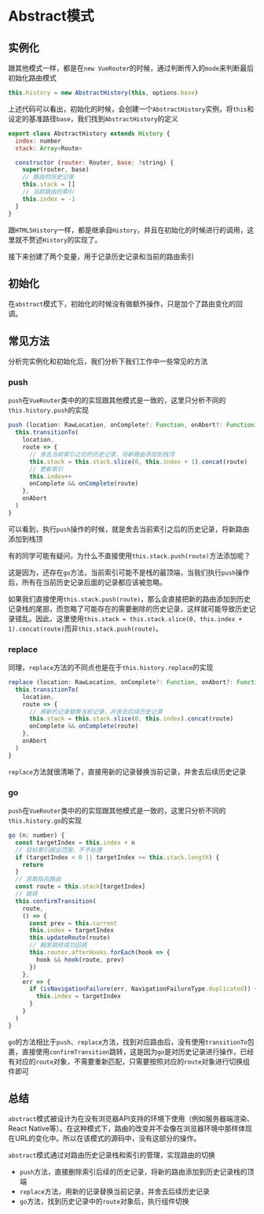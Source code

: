 # Abstract模式

## 实例化

跟其他模式一样，都是在`new VueRouter`的时候，通过判断传入的`mode`来判断最后初始化路由模式

```js
this.history = new AbstractHistory(this, options.base)
```

上述代码可以看出，初始化的时候，会创建一个`AbstractHistory`实例，将`this`和设定的基准路径`base`，我们找到`AbstractHistory`的定义

```js
export class AbstractHistory extends History {
  index: number
  stack: Array<Route>

  constructor (router: Router, base: ?string) {
    super(router, base)
    // 路由的历史记录
    this.stack = []
    // 当前路由的索引
    this.index = -1
  }
}
```

跟`HTML5History`一样，都是继承自`History`，并且在初始化的时候进行的调用，这里就不赘述`History`的实现了。

接下来创建了两个变量，用于记录历史记录和当前的路由索引

## 初始化

在`abstract`模式下，初始化的时候没有做额外操作，只是加个了路由变化的回调。

## 常见方法

分析完实例化和初始化后，我们分析下我们工作中一些常见的方法

### push

`push`在`VueRouter`类中的的实现跟其他模式是一致的，这里只分析不同的`this.history.push`的实现

```js
push (location: RawLocation, onComplete?: Function, onAbort?: Function) {
  this.transitionTo(
    location,
    route => {
      // 舍去当前索引之后的历史记录，将新路由添加到栈顶
      this.stack = this.stack.slice(0, this.index + 1).concat(route)
      // 更新索引
      this.index++
      onComplete && onComplete(route)
    },
    onAbort
  )
}
```

可以看到，执行`push`操作的时候，就是舍去当前索引之后的历史记录，将新路由添加到栈顶

有的同学可能有疑问，为什么不直接使用`this.stack.push(route)`方法添加呢？

这是因为，还存在`go`方法，当前索引可能不是栈的最顶端，当我们执行`push`操作后，所有在当前历史记录后面的记录都应该被忽略。

如果我们直接使用`this.stack.push(route)`，那么会直接把新的路由添加到历史记录栈的尾部，而忽略了可能存在的需要删除的历史记录，这样就可能导致历史记录错乱。因此，这里使用`this.stack = this.stack.slice(0, this.index + 1).concat(route)`而非`this.stack.push(route)`。

### replace

同理，`replace`方法的不同点也是在于`this.history.replace`的实现

```js
replace (location: RawLocation, onComplete?: Function, onAbort?: Function) {
  this.transitionTo(
    location,
    route => {
      // 用新的记录替换当前记录，并舍去后续历史记录
      this.stack = this.stack.slice(0, this.index).concat(route)
      onComplete && onComplete(route)
    },
    onAbort
  )
}
```

`replace`方法就很清晰了，直接用新的记录替换当前记录，并舍去后续历史记录

### go

`push`在`VueRouter`类中的的实现跟其他模式是一致的，这里只分析不同的`this.history.go`的实现

```js
go (n: number) {
  const targetIndex = this.index + n
  // 目标索引超出范围，不予处理
  if (targetIndex < 0 || targetIndex >= this.stack.length) {
    return
  }
  // 获取指向路由
  const route = this.stack[targetIndex]
  // 跳转
  this.confirmTransition(
    route,
    () => {
      const prev = this.current
      this.index = targetIndex
      this.updateRoute(route)
      // 触发跳转成功回调
      this.router.afterHooks.forEach(hook => {
        hook && hook(route, prev)
      })
    },
    err => {
      if (isNavigationFailure(err, NavigationFailureType.duplicated)) {
        this.index = targetIndex
      }
    }
  )
}
```

`go`的方法相比于`push`、`replace`方法，找到对应路由后，没有使用`transitionTo`包裹，直接使用`confirmTransition`跳转，这是因为`go`是对历史记录进行操作，已经有对应的`route`对象，不需要重新匹配，只需要按照对应的`route`对象进行切换组件即可

## 总结

`abstract`模式被设计为在没有浏览器API支持的环境下使用（例如服务器端渲染、React Native等）。在这种模式下，路由的改变并不会像在浏览器环境中那样体现在URL的变化中。所以在该模式的源码中，没有这部分的操作。

`abstract`模式通过对路由历史记录栈和索引的管理，实现路由的切换

- `push`方法，直接删除索引后续的历史记录，将新的路由添加到历史记录栈的顶端
- `replace`方法，用新的记录替换当前记录，并舍去后续历史记录
- `go`方法，找到历史记录中的`route`对象后，执行组件切换

